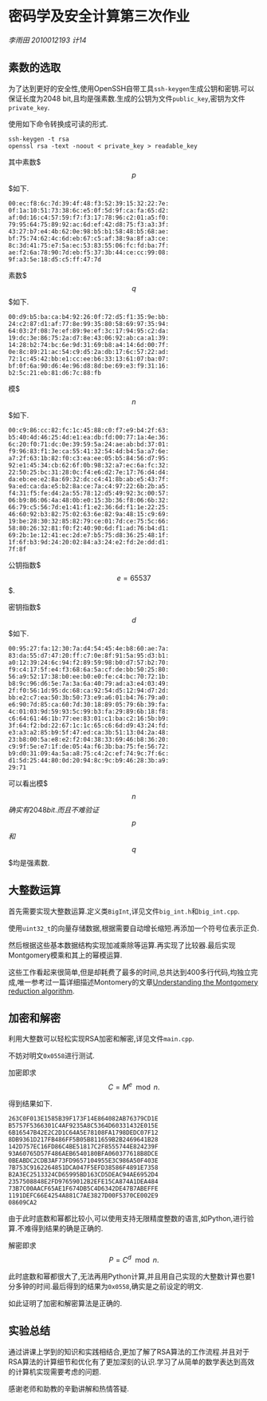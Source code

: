 # 密码学及安全计算第三次作业

*李雨田 2010012193 计14*

## 素数的选取

为了达到更好的安全性,使用OpenSSH自带工具`ssh-keygen`生成公钥和密钥.可以保证长度为2048 bit,且均是强素数.生成的公钥为文件`public_key`,密钥为文件`private_key`.

使用如下命令转换成可读的形式.

    ssh-keygen -t rsa
    openssl rsa -text -noout < private_key > readable_key

其中素数$$$p$$$如下.

    00:ec:f8:6c:7d:39:4f:48:f3:52:39:15:32:22:7e:
    0f:1a:10:51:73:38:6c:e5:0f:5d:9f:ca:fa:65:d2:
    af:0d:16:c4:57:59:f7:f3:17:78:96:c2:01:a5:f0:
    79:95:64:75:89:92:ac:6d:ef:42:d8:75:f3:a3:3f:
    43:27:b7:e4:4b:62:0e:98:b5:b1:58:48:b5:68:ae:
    bf:75:74:62:4c:6d:eb:67:c5:af:38:9a:8f:a3:ce:
    8c:3d:41:75:e7:5a:ec:53:83:55:06:fc:fd:ba:7f:
    ae:f2:6a:78:90:7d:eb:f5:37:3b:44:ce:cc:99:08:
    9f:a3:5e:18:d5:c5:ff:47:7d

素数$$$q$$$如下.

    00:d9:b5:ba:ca:b4:92:26:0f:72:d5:f1:35:9e:bb:
    24:c2:87:d1:af:77:8e:99:35:80:58:69:97:35:94:
    64:03:2f:08:7e:ef:89:9e:ef:3c:17:94:95:c2:da:
    19:dc:3e:86:75:2a:d7:8e:43:06:92:ab:ca:a1:39:
    14:28:b2:74:bc:6e:9d:31:69:b8:a4:14:6d:00:7f:
    0e:8c:89:21:ac:54:c9:d5:2a:db:17:6c:57:22:ad:
    72:1c:45:42:bb:e1:cc:ee:b6:33:13:61:07:ba:07:
    bf:0f:6a:90:d6:4e:96:d8:8d:be:69:e3:f9:31:16:
    b2:5c:21:eb:81:d6:7c:88:fb

模$$$n$$$如下.

    00:c9:86:cc:82:fc:1c:45:88:c0:f7:e9:b4:2f:63:
    b5:40:4d:46:25:4d:e1:ea:db:fd:00:77:1a:4e:36:
    6c:20:f0:71:dc:0e:39:59:5a:24:ae:ab:bd:37:01:
    f9:96:83:f1:3e:ca:55:41:32:54:4d:b4:5a:a7:6e:
    a7:2f:63:1b:82:f0:c3:ea:ee:05:b5:84:56:d7:95:
    92:e1:45:34:cb:62:6f:0b:98:32:a7:ec:6a:fc:32:
    22:50:25:bc:31:28:0c:f4:e6:d2:7e:17:76:d4:d4:
    da:eb:ee:e2:8a:69:32:dc:c4:41:8b:ab:e5:43:7f:
    9a:ed:ca:da:e5:b2:8a:ce:7a:c4:97:22:6b:2b:a5:
    f4:31:f5:fe:d4:2a:55:78:12:d5:49:92:3c:00:57:
    06:b9:86:06:4a:48:0b:e0:15:3b:36:f8:06:6b:32:
    66:79:c5:56:7d:e1:41:f1:e2:36:6d:f1:1e:22:25:
    46:60:92:b3:82:75:02:63:6e:82:9a:48:15:c9:69:
    19:be:28:30:32:85:82:79:ce:01:7d:ce:75:5c:66:
    58:80:26:32:81:f0:f2:40:90:6d:f1:ad:76:b4:d1:
    69:2b:1e:12:41:ec:2d:e7:b5:75:d8:36:25:48:1f:
    1f:6f:b3:9d:24:20:02:84:a3:24:e2:fd:2e:dd:d1:
    7f:8f

公钥指数$$$e=65537$$$.

密钥指数$$$d$$$如下.

    00:95:27:fa:12:30:7a:d4:54:45:4e:b8:60:ae:7a:
    83:da:55:d7:47:20:ff:c7:0e:8f:91:5a:95:d3:b1:
    a0:12:39:24:6c:94:f2:89:59:98:b0:d7:57:b2:70:
    f9:c4:17:5f:e4:f3:68:6a:5a:cf:de:bb:50:25:80:
    56:a9:52:17:38:b0:ee:b0:e0:fe:c4:bc:70:72:1b:
    b8:9c:96:d6:5e:7a:3a:6a:40:79:ad:a3:e4:03:49:
    2f:f0:56:1d:95:dc:68:ca:92:54:d5:12:94:d7:2d:
    bb:e2:c7:ea:50:3b:50:73:e9:a6:01:b4:76:79:a0:
    e6:90:7d:85:ca:60:7d:30:18:89:05:79:6b:39:fa:
    4c:01:03:9d:59:93:5c:99:b3:fa:29:89:6b:18:f8:
    c6:64:61:46:1b:77:ee:83:01:c1:ba:c2:16:5b:b9:
    3f:64:f2:bd:22:67:1c:1c:65:c6:6d:d9:43:24:fd:
    e3:a3:a2:85:b9:5f:47:ed:ca:3b:51:13:04:2a:48:
    23:b8:00:5a:e8:e2:f2:04:38:33:69:46:b8:36:20:
    c9:9f:5e:e7:1f:de:05:4a:f6:3b:ba:75:fe:56:72:
    b9:d0:31:09:4a:5a:a8:75:c4:2c:ef:74:9c:7f:6c:
    d1:5d:25:44:80:0d:20:94:8c:9c:b9:46:28:3b:a9:
    29:71

可以看出模$$$n$$$确实有2048 bit.而且不难验证$$$p$$$和$$$q$$$均是强素数.

## 大整数运算

首先需要实现大整数运算.定义类`BigInt`,详见文件`big_int.h`和`big_int.cpp`.

使用`uint32_t`的向量存储数据,根据需要自动增长缩短.再添加一个符号位表示正负.

然后根据这些基本数据结构实现加减乘除等运算.再实现了比较器.最后实现Montgomery模乘和其上的幂模运算.

这些工作看起来很简单,但是却耗费了最多的时间,总共达到400多行代码,均独立完成,唯一参考过一篇详细描述Montomery的文章[Understanding the Montgomery reduction algorithm](http://alicebob.cryptoland.net/understanding-the-montgomery-reduction-algorithm/).

## 加密和解密

利用大整数可以轻松实现RSA加密和解密,详见文件`main.cpp`.

不妨对明文`0x0558`进行测试.

加密即求
$$C=M^{e}\mod n.$$

得到结果如下.


    263C0F013E1585B39F173F14E864082AB76379CD1E
    B5757F5366301C4AF9235A8C5364D60331432E015E
    6B16547B42E2C2D1C64A5E78108FA1798DEDC07F12
    8DB9361D217FB486FF5B05B811659B2B2469641B28
    142D757EC16FD86C4BE51817C2F8555744E824239F
    93A60765D57F486AEB6540180BFA060377618B8DCE
    0BEABDC2CDB3AF73FD9657104955E3C986A50F403E
    7B753C9162264851DCA047F5EFD38586F4891E7358
    B2A3EC2513324CD65995BD163CD5DEAC94AE6952D4
    2357508848E2FD97659012B2EFE15CA874A1DEA484
    73B7C00AACF65AE1F674DB5C4D6342DE47B7ABEFFE
    1191DEFC66E4254A881C7AE3827D00F5370CE002E9
    08609CA2

由于此时底数和幂都比较小,可以使用支持无限精度整数的语言,如Python,进行验算.不难得到结果的确是正确的.

解密即求
$$P=C^{d}\mod n.$$

此时底数和幂都很大了,无法再用Python计算,并且用自己实现的大整数计算也要1分多钟的时间.最后得到的结果为`0x0558`,确实是之前设定的明文.

如此证明了加密和解密算法是正确的.

## 实验总结

通过讲课上学到的知识和实践相结合,更加了解了RSA算法的工作流程.并且对于RSA算法的计算细节和优化有了更加深刻的认识.学习了从简单的数学表达到高效的计算机实现需要考虑的问题.

感谢老师和助教的辛勤讲解和热情答疑.